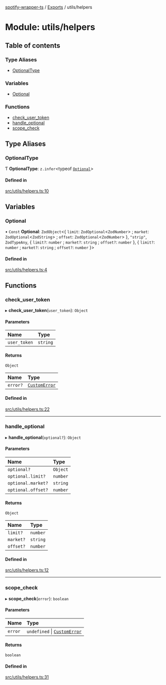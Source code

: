 [spotify-wrapper-ts](../README.md) / [Exports](../modules.md) / utils/helpers

# Module: utils/helpers

## Table of contents

### Type Aliases

- [OptionalType](utils_helpers.md#optionaltype)

### Variables

- [Optional](utils_helpers.md#optional)

### Functions

- [check\_user\_token](utils_helpers.md#check_user_token)
- [handle\_optional](utils_helpers.md#handle_optional)
- [scope\_check](utils_helpers.md#scope_check)

## Type Aliases

### OptionalType

Ƭ **OptionalType**: `z.infer`<typeof [`Optional`](utils_helpers.md#optional)\>

#### Defined in

[src/utils/helpers.ts:10](https://github.com/XzavierDunn/spotify-wrapper-ts/blob/7ece3b9/src/utils/helpers.ts#L10)

## Variables

### Optional

• `Const` **Optional**: `ZodObject`<{ `limit`: `ZodOptional`<`ZodNumber`\> ; `market`: `ZodOptional`<`ZodString`\> ; `offset`: `ZodOptional`<`ZodNumber`\>  }, ``"strip"``, `ZodTypeAny`, { `limit?`: `number` ; `market?`: `string` ; `offset?`: `number`  }, { `limit?`: `number` ; `market?`: `string` ; `offset?`: `number`  }\>

#### Defined in

[src/utils/helpers.ts:4](https://github.com/XzavierDunn/spotify-wrapper-ts/blob/7ece3b9/src/utils/helpers.ts#L4)

## Functions

### check\_user\_token

▸ **check_user_token**(`user_token`): `Object`

#### Parameters

| Name | Type |
| :------ | :------ |
| `user_token` | `string` |

#### Returns

`Object`

| Name | Type |
| :------ | :------ |
| `error?` | [`CustomError`](models_client.md#customerror) |

#### Defined in

[src/utils/helpers.ts:22](https://github.com/XzavierDunn/spotify-wrapper-ts/blob/7ece3b9/src/utils/helpers.ts#L22)

___

### handle\_optional

▸ **handle_optional**(`optional?`): `Object`

#### Parameters

| Name | Type |
| :------ | :------ |
| `optional?` | `Object` |
| `optional.limit?` | `number` |
| `optional.market?` | `string` |
| `optional.offset?` | `number` |

#### Returns

`Object`

| Name | Type |
| :------ | :------ |
| `limit?` | `number` |
| `market?` | `string` |
| `offset?` | `number` |

#### Defined in

[src/utils/helpers.ts:12](https://github.com/XzavierDunn/spotify-wrapper-ts/blob/7ece3b9/src/utils/helpers.ts#L12)

___

### scope\_check

▸ **scope_check**(`error`): `boolean`

#### Parameters

| Name | Type |
| :------ | :------ |
| `error` | `undefined` \| [`CustomError`](models_client.md#customerror) |

#### Returns

`boolean`

#### Defined in

[src/utils/helpers.ts:31](https://github.com/XzavierDunn/spotify-wrapper-ts/blob/7ece3b9/src/utils/helpers.ts#L31)
